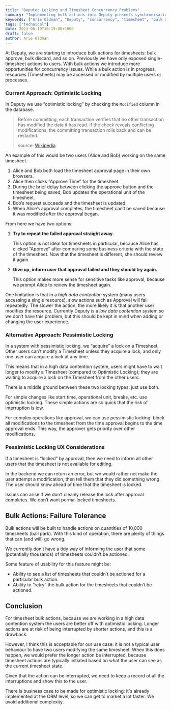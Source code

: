 ```yaml
---
title: "Deputec Locking and Timesheet Concurrency Problems"
summary: "Implementing bulk actions into Deputy presents synchronisation challenges."
keywords: ["Arie Oldman", "Deputy", "concurrency", "timesheet", "bulk actions", "optimistic locking", "synchronization", "software engineering"]
tags: ["technical"]
date: 2023-06-19T16:19:00+1000
draft: false
author: Arie Oldman
---
```


At Deputy, we are starting to introduce bulk actions for timesheets: bulk approve, bulk discard, and so on.
Previously we have only exposed single-timesheet actions to users. With bulk actions we introduce more opportunities
for concurrency issues. While a bulk action is in progress, resources (Timesheets) may be accessed or modified by
multiple users or processes.

### Current Approach: Optimistic Locking

In Deputy we use “optimistic locking” by checking the `Modified` column in the database.

> Before committing, each transaction verifies that no other transaction has modified the data it has read. If the
check reveals conflicting modifications, the committing transaction rolls back and can be restarted.
>
> source: [Wikipedia](https://en.wikipedia.org/wiki/Optimistic_concurrency_control)


An example of this would be two users (Alice and Bob) working on the same timesheet.

1. Alice and Bob both load the timesheet approval page in their own browsers.
2. Alice then clicks “Approve Time” for the timesheet.
3. During the brief delay between clicking the approve button and the timesheet being saved, Bob updates the
   operational unit of the timesheet.
4. Bob’s request succeeds and the timesheet is updated.
5. When Alice’s approval completes, the timesheet can’t be saved because it was modified after the approval began.

From here we have two options:

1. **Try to repeat the failed approval straight away.**

    This option is not ideal for timesheets in particular, because Alice has clicked “Approve” after comparing some
    business criteria with the state of the timesheet. Now that the timesheet is different, she should review it again.

2. **Give up, inform user that approval failed and they should try again.**

    This option makes more sense for sensitive tasks like approval, because we prompt Alice to review the timesheet
    again.

One limitation is that in a *high data contention* system (many users accessing a single resource), slow actions
such as Approval will fail repeatedly. The slower the action, the more likely it is that another user modifies the
resource. Currently Deputy is a *low data contention* system so we don’t have this problem, but this should be kept
in mind when adding or changing the user experience.

### Alternative Approach: Pessimistic Locking

In a system with pessimistic locking, we “acquire” a lock on a Timesheet. Other users can’t modify a Timesheet unless
they acquire a lock, and only one user can acquire a lock at any time.

This means that in a high data contention system, users might have to wait longer to modify a Timesheet (compared to
Optimistic Locking); they are waiting to acquire a lock on the Timesheet from the other users.

There is a middle ground between these two locking types: just use both.

For simple changes like start time, operational unit, breaks, etc. use optimistic locking. These simple actions are so
quick that the risk of interruption is low.

For complex operations like approval, we can use pessimistic locking: block all modifications to the timesheet from
the time approval begins to the time approval ends. This way, the approver gets priority over other modifications.

### Pessimistic Locking UX Considerations

If a timesheet is “locked” by approval, then we need to inform all other users that the timesheet is not available for
editing.

In the backend we can return an error, but we would rather not make the user attempt a modification, then tell them
that they did something wrong. The user should know ahead of time that the timesheet is locked.

Issues can arise if we don’t cleanly release the lock after approval completes. We don’t want perma-locked timesheets.

## Bulk Actions: Failure Tolerance

Bulk actions will be built to handle actions on quantities of 10,000 timesheets (ball park). With this kind of
operation, there are plenty of things that can (and will) go wrong.

We currently don’t have a tidy way of informing the user that some (potentially thousands) of timesheets couldn’t be
actioned.

Some feature of usability for this feature might be:

- Ability to see a list of timesheets that couldn’t be actioned for a particular bulk action.
- Ability to “retry” the bulk action for the timesheets that couldn’t be actioned.

## Conclusion

For timesheet bulk actions, because we are working in a high data contention system the users are better off with
optimistic locking. Longer actions are at risk of being interrupted by shorter actions, and this is a drawback.

However, I think this is acceptable for our use case: it is not a typical user behaviour to have two users modifying
the same timesheet. When this does happen, we would prefer the longer action be interrupted, because timesheet actions
are typically initiated based on what the user can see as the current timesheet state.

Given that the action can be interrupted, we need to keep a record of all the interruptions and show this to the user.

There is business case to be made for optimistic locking: it's already implemented at the ORM level, so we can get to
market a lot faster. We avoid additional complexity.
